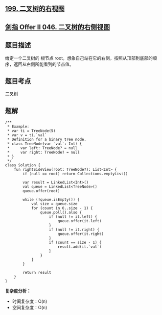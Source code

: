 ## [199. 二叉树的右视图](https://leetcode.cn/problems/binary-tree-right-side-view/description/)
## [剑指 Offer II 046. 二叉树的右侧视图](https://leetcode.cn/problems/WNC0Lk/description/)

## 题目描述

给定一个二叉树的 根节点 root，想象自己站在它的右侧，按照从顶部到底部的顺序，返回从右侧所能看到的节点值。

## 题目考点

二叉树

## 题解
 
```
/**
 * Example:
 * var ti = TreeNode(5)
 * var v = ti.`val`
 * Definition for a binary tree node.
 * class TreeNode(var `val`: Int) {
 *     var left: TreeNode? = null
 *     var right: TreeNode? = null
 * }
 */
class Solution {
    fun rightSideView(root: TreeNode?): List<Int> {
        if (null == root) return Collections.emptyList()

        var result = LinkedList<Int>()
        val queue = LinkedList<TreeNode>()
        queue.offer(root)

        while (!queue.isEmpty()) {
            val size = queue.size
            for (count in 0..size - 1) {
                queue.poll().also {
                    if (null != it.left) {
                        queue.offer(it.left)
                    }
                    if (null != it.right) {
                        queue.offer(it.right)
                    }
                    if (count == size - 1) {
                        result.add(it.`val`)
                    }
                }
            }
        }

        return result
    }
}
```

**复杂度分析：**

- 时间复杂度：O(n)
- 空间复杂度：O(n) 
